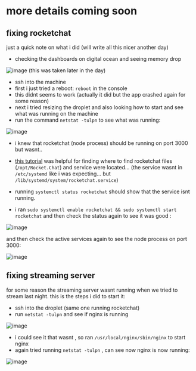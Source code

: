 # more details coming soon

## fixing rocketchat 

just a quick note on what i did (will write all this nicer another day)

- checking the dashboards on digital ocean and seeing memory drop

![image](https://user-images.githubusercontent.com/12017938/80652398-16b6aa80-8a78-11ea-89a6-3527a096c327.png)
(this was taken later in the day)

- ssh into the machine
- first i just tried a reboot: `reboot` in the console
- this didnt seems to work (actually it did but the app crashed again for some reason)
- next i tried resizing the droplet and also looking how to start and see what was running on the machine
- run the command `netstat -tulpn` to see what was running:

![image](https://user-images.githubusercontent.com/12017938/80651025-647de380-8a75-11ea-870d-2aa3152aa682.png)

- i knew that rocketchat (node process) should be running on port 3000 but wasnt..
- [this tutorial](https://rocket.chat/docs/installation/manual-installation/ubuntu/) was helpful for finding where to find rocketchat files (`/opt/Rocket.Chat`) and service were located... (the service wasnt in `/etc/systemd` like i was expecting... but `/lib/systemd/system/rocketchat.service`)

- running `systemctl status rocketchat` should show that the service isnt running.
- i ran `sudo systemctl enable rocketchat && sudo systemctl start rocketchat` and then check the status again to see it was good : 

![image](https://user-images.githubusercontent.com/12017938/80651645-8deb3f00-8a76-11ea-90b6-25a3238227f2.png)

and then check the active services again to see the node process on port 3000:

![image](https://user-images.githubusercontent.com/12017938/80651693-abb8a400-8a76-11ea-8f9c-a679e6953fb7.png)

## fixing streaming server

for some reason the streaming server wasnt running when we tried to stream last night. this is the steps i did to start it:

- ssh into the droplet (same one running rocketchat)
- run `netstat -tulpn` and see if nginx is running 

![image](https://user-images.githubusercontent.com/12017938/85943563-1aa86100-b931-11ea-8b71-3b64d45dfd2c.png)

- i could see it that wasnt , so ran `/usr/local/nginx/sbin/nginx` to start nginx
- again tried running `netstat -tulpn` , can see now nginx is now running:

![image](https://user-images.githubusercontent.com/12017938/85943616-7377f980-b931-11ea-9449-991f1e0eae22.png)
